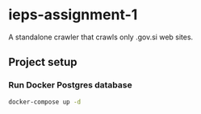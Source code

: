 # ieps-assignment-1
A standalone crawler that crawls only .gov.si web sites. 

## Project setup

### Run Docker Postgres database

```bash
docker-compose up -d
```

